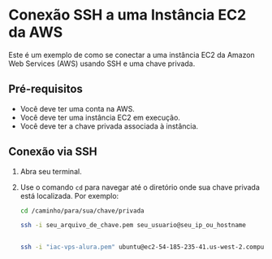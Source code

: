 # Conexão SSH a uma Instância EC2 da AWS

Este é um exemplo de como se conectar a uma instância EC2 da Amazon Web Services (AWS) usando SSH e uma chave privada.

## Pré-requisitos

- Você deve ter uma conta na AWS.
- Você deve ter uma instância EC2 em execução.
- Você deve ter a chave privada associada à instância.

## Conexão via SSH

1. Abra seu terminal.

2. Use o comando `cd` para navegar até o diretório onde sua chave privada está localizada. Por exemplo:

   ```sh
   cd /caminho/para/sua/chave/privada

   ssh -i seu_arquivo_de_chave.pem seu_usuario@seu_ip_ou_hostname

   
   ssh -i "iac-vps-alura.pem" ubuntu@ec2-54-185-235-41.us-west-2.compute.amazonaws.com

